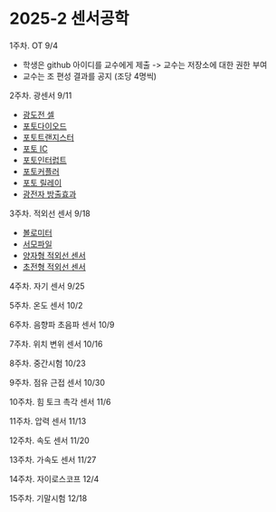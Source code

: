 # 2025-2 센서공학

1주차. OT 9/4
- 학생은 github 아이디를 교수에게 제출 -> 교수는 저장소에 대한 권한 부여
- 교수는 조 편성 결과를 공지 (조당 4명씩)

2주차. 광센서 9/11
- [광도전 셀](광센서/광도전_셀.md)
- [포토다이오드](광센서/포토다이오드.md)
- [포토트랜지스터](광센서/포토트랜지스터.md)
- [포토 IC](광센서/포토_IC.md)
- [포토인터럽트](광센서/포토인터럽트.md)
- [포토커플러](광센서/포토커플러.md)
- [포토 릴레이](광센서/포토릴레이.md)
- [광전자 방출효과](광센서/광전자_방출효과.md)

3주차. 적외선 센서 9/18
- [볼로미터](적외선_센서/볼로미터.md)
- [서모파일](적외선_센서/서모파일.md)
- [양자형 적외선 센서](적외선_센서/양자형_적외선_센서.md)
- [초전형 적외선 센서](적외선_센서/초전형_적외선_센서.md)

4주차. 자기 센서 9/25

5주차. 온도 센서 10/2

6주차. 음향파 초음파 센서 10/9

7주차. 위치 변위 센서 10/16

8주차. 중간시험 10/23

9주차. 점유 근접 센서 10/30

10주차. 힘 토크 촉각 센서 11/6

11주차. 압력 센서 11/13

12주차. 속도 센서 11/20

13주차. 가속도 센서 11/27

14주차. 자이로스코프 12/4

15주차. 기말시험 12/18

  

